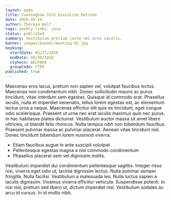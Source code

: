 ```yaml
---
layout: page
title: Cunningham Tech Executive Retreat
date: 2016-05-24
author: Theresa Wolf
tags: weekly links, java
status: published
summary: Vestibulum pretium justo nec eros iaculis.
banner: images/banner/meeting-01.jpg
booking:
  startDate: 05/27/2018
  endDate: 05/30/2018
  ctyhocn: BELPAHX
  groupCode: CTER
published: true
---
```

Maecenas eros lacus, pretium non sapien vel, volutpat faucibus lectus. Maecenas non condimentum nibh. Donec sollicitudin mauris ac purus tincidunt, vitae interdum sem egestas. Quisque id commodo erat. Phasellus iaculis, nulla et imperdiet venenatis, tellus lorem egestas est, ac elementum lectus urna a neque. Maecenas efficitur elit quis ex tincidunt, eget congue odio scelerisque. Praesent ut urna nec erat iaculis maximus quis nec purus. In hac habitasse platea dictumst. Vestibulum auctor massa sit amet libero ultricies, ut blandit felis rhoncus. Nulla tempus nibh non bibendum faucibus. Praesent pulvinar massa ac pulvinar placerat. Aenean vitae tincidunt nisl. Donec tincidunt bibendum lorem euismod viverra.

* Etiam faucibus augue in ante suscipit volutpat
* Pellentesque egestas magna a nisi commodo condimentum
* Phasellus placerat sem vel dignissim mollis.

Vestibulum imperdiet dui condimentum pellentesque sagittis. Integer risus nisi, viverra eget odio ut, lacinia dignissim lectus. Nulla pulvinar semper fringilla. Nulla facilisi. Vestibulum a malesuada leo. Nulla luctus sapien a iaculis dignissim. Vivamus viverra efficitur vehicula. Suspendisse potenti. In nisi nisl, pretium sed libero ut, dictum imperdiet nisl. Vestibulum sodales ac arcu id cursus. In id mollis nibh.
